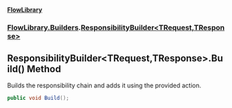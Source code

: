 #### [FlowLibrary](FlowLibrary.md 'FlowLibrary')
### [FlowLibrary.Builders](FlowLibrary.Builders.md 'FlowLibrary.Builders').[ResponsibilityBuilder&lt;TRequest,TResponse&gt;](ResponsibilityBuilder_TRequest,TResponse_.md 'FlowLibrary.Builders.ResponsibilityBuilder<TRequest,TResponse>')

## ResponsibilityBuilder<TRequest,TResponse>.Build() Method

Builds the responsibility chain and adds it using the provided action.

```csharp
public void Build();
```
